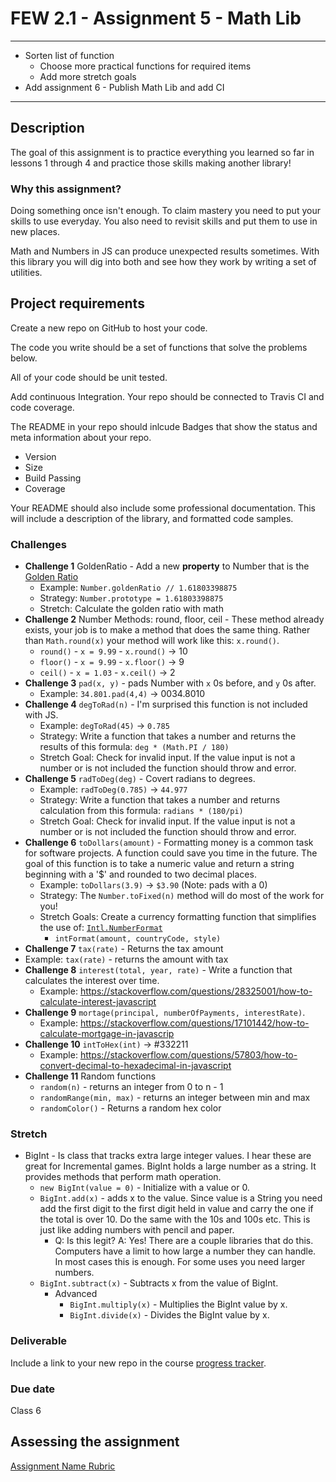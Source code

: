 # FEW 2.1 - Assignment 5 - Math Lib

---

- Sorten list of function
  - Choose more practical functions for required items
  - Add more stretch goals 
- Add assignment 6 - Publish Math Lib and add CI

---

## Description 

The goal of this assignment is to practice everything you learned so far in lessons 1 through 4 and practice those skills making another library! 

### Why this assignment?

Doing something once isn't enough. To claim mastery you need to put your skills to use everyday. You also need to revisit skills and put them to use in new places. 

Math and Numbers in JS can produce unexpected results sometimes. With this library you will dig into both and see how they work by writing a set of utilities.

## Project requirements

Create a new repo on GitHub to host your code.

The code you write should be a set of functions that solve the problems below. 

All of your code should be unit tested. 

Add continuous Integration. Your repo should be connected to Travis CI and code coverage. 

The README in your repo should inlcude Badges that show the status and meta information about your repo. 

- Version 
- Size
- Build Passing
- Coverage 

Your README should also include some professional documentation. This will include a description of the library, and formatted code samples. 

### Challenges 

- **Challenge 1** GoldenRatio - Add a new **property** to Number that is the [Golden Ratio](https://en.wikipedia.org/wiki/Golden_ratio)
  - Example: `Number.goldenRatio // 1.61803398875`
  - Strategy: `Number.prototype = 1.61803398875`
  - Stretch: Calculate the golden ratio with math
- **Challenge 2** Number Methods: round, floor, ceil - These method already exists, your job is to make a method that does the same thing. Rather than `Math.round(x)` your method will work like this: `x.round()`. 
  - `round()` - `x = 9.99` - `x.round()` -> 10  
  - `floor()` - `x = 9.99` - `x.floor()` -> 9
  - `ceil()` - `x = 1.03` - `x.ceil()` -> 2
- **Challenge 3** `pad(x, y)` - pads Number with `x` 0s before, and `y` 0s after. 
  - Example: `34.801.pad(4,4)` -> 0034.8010
- **Challenge 4** `degToRad(n)` - I'm surprised this function is not included with JS.
  - Example: `degToRad(45)` -> `0.785`
  - Strategy: Write a function that takes a number and returns the results of this formula: `deg * (Math.PI / 180)`
  - Stretch Goal: Check for invalid input. If the value input is not a number or is not included the function should throw and error.  
- **Challenge 5** `radToDeg(deg)` - Covert radians to degrees.
  - Example: `radToDeg(0.785)` -> `44.977`
  - Strategy: Write a function that takes a number and returns calculation from this formula: `radians * (180/pi)`
  - Stretch Goal: Check for invalid input. If the value input is not a number or is not included the function should throw and error.  
- **Challenge 6** `toDollars(amount)` - Formatting money is a common task for software projects. A function could save you time in the future. The goal of this function is to take a numeric value and return a string beginning with a '$' and rounded to two decimal places. 
  - Example: `toDollars(3.9)` -> `$3.90` (Note: pads with a 0)
  - Strategy: The `Number.toFixed(n)` method will do most of the work for you!
  - Stretch Goals: Create a currency formatting function that simplifies the use of: [`Intl.NumberFormat`](https://developer.mozilla.org/en-US/docs/Web/JavaScript/Reference/Global_Objects/NumberFormat)
    - `intFormat(amount, countryCode, style)`
- **Challenge 7** `tax(rate)` - Returns the tax amount
- Example: `tax(rate)` - returns the amount with tax
- **Challenge 8** `interest(total, year, rate)` - Write a function that calculates the interest over time. 
  - Example: https://stackoverflow.com/questions/28325001/how-to-calculate-interest-javascript
- **Challenge 9** `mortage(principal, numberOfPayments, interestRate)`.
  - Example: https://stackoverflow.com/questions/17101442/how-to-calculate-mortgage-in-javascrip 
- **Challenge 10** `intToHex(int)` -> #332211 
  - Example: https://stackoverflow.com/questions/57803/how-to-convert-decimal-to-hexadecimal-in-javascript
- **Challenge 11** Random functions 
  - `random(n)` - returns an integer from 0 to n - 1
  - `randomRange(min, max)` - returns an integer between min and max
  - `randomColor()` - Returns a random hex color

### Stretch 

- BigInt - Is class that tracks extra large integer values. I hear these are great for Incremental games. BigInt holds a large number as a string. It provides methods that perform math operation. 
  - `new BigInt(value = 0)` - Initialize with a value or 0. 
  - `BigInt.add(x)` - adds x to the value. Since value is a String you need add the first digit to the first digit held in value and carry the one if the total is over 10. Do the same with the 10s and 100s etc. This is just like adding numbers with pencil and paper.
    - Q: Is this legit? A: Yes! There are a couple libraries that do this. Computers have a limit to how large a number they can handle. In most cases this is enough. For some uses you need larger numbers. 
  - `BigInt.subtract(x)` - Subtracts x from the value of BigInt. 
    - Advanced
      - `BigInt.multiply(x)` - Multiplies the BigInt value by x. 
      - `BigInt.divide(x)` - Divides the BigInt value by x. 

### Deliverable

Include a link to your new repo in the course [progress tracker](https://docs.google.com/spreadsheets/d/1o-43DQx161lJKnmALW6NxnERggGn4lP5GOgCjDXcZBo/edit#gid=1456006823).  

### Due date

Class 6 

## Assessing the assignment

[Assignment Name Rubric](./assignment-05-rubric.md)




